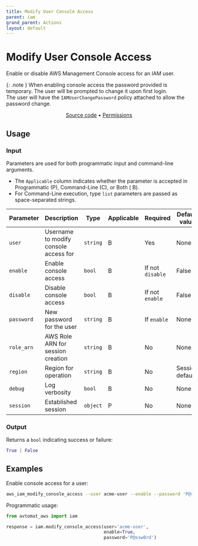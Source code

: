 ```yaml
---
title: Modify User Console Access
parent: iam
grand_parent: Actions
layout: default
---
```


# Modify User Console Access

Enable or disable AWS Management Console access for an IAM user.<br/>

{: .note }
When enabling console access the password provided is temporary. The user will be prompted to change it upon first login.<br/> 
The user will have the `IAMUserChangePassword` policy attached to allow the password change.

<p align="center">
   <a href="/avtomat_aws/iam/modify_user_console_access.py">Source code</a> •
   <a href="/permissions/iam/modify_user_console_access">Permissions</a>
</p>

## Usage

### Input

Parameters are used for both programmatic input and command-line arguments.<br/>

- The `Applicable` column indicates whether the parameter is accepted in Programmatic (P), Command-Line (C), or Both (
  B).<br/>
- For Command-Line execution, type `list` parameters are passed as space-separated strings.

| Parameter  | Description                           | Type     | Applicable | Required         | Default value   |
|------------|---------------------------------------|----------|------------|------------------|-----------------|
| `user`     | Username to modify console access for | `string` | B          | Yes              | None            |
| `enable`   | Enable console access                 | `bool`   | B          | If not `disable` | False           |
| `disable`  | Disable console access                | `bool`   | B          | If not `enable`  | False           |
| `password` | New password for the user             | `string` | B          | If `enable`      | None            |
| `role_arn` | AWS Role ARN for session creation     | `string` | B          | No               | None            |
| `region`   | Region for operation                  | `string` | B          | No               | Session default |
| `debug`    | Log verbosity                         | `bool`   | B          | No               | None            |
| `session`  | Established session                   | `object` | P          | No               | None            |

### Output

Returns a `bool` indicating success or failure:

```python
True | False
```

## Examples

Enable console access for a user:

```bash
aws_iam_modify_console_access --user acme-user --enable --password 'P@ssw0rd'
```

Programmatic usage:

```python
from avtomat_aws import iam

response = iam.modify_console_access(user='acme-user',
                                     enable=True,
                                     password='P@ssw0rd')
```